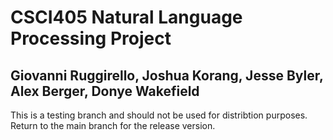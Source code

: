 # CSCI405 Natural Language Processing Project

## Giovanni Ruggirello, Joshua Korang, Jesse Byler, Alex Berger, Donye Wakefield

This is a testing branch and should not be used for distribtion purposes. Return to the main branch for the release version.